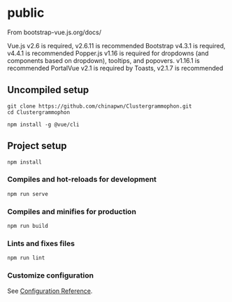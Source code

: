 # public

From bootstrap-vue.js.org/docs/

Vue.js v2.6 is required, v2.6.11 is recommended
Bootstrap v4.3.1 is required, v4.4.1 is recommended
Popper.js v1.16 is required for dropdowns (and components based on dropdown), tooltips, and popovers. v1.16.1 is recommended
PortalVue v2.1 is required by Toasts, v2.1.7 is recommended

## Uncompiled setup
```
git clone https://github.com/chinapwn/Clustergrammophon.git
cd Clustergrammophon
```
```
npm install -g @vue/cli
```

## Project setup
```
npm install
```

### Compiles and hot-reloads for development
```
npm run serve
```

### Compiles and minifies for production
```
npm run build
```

### Lints and fixes files
```
npm run lint
```

### Customize configuration
See [Configuration Reference](https://cli.vuejs.org/config/).
